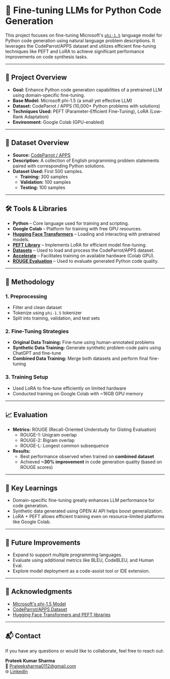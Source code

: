 # 🔧 Fine-tuning LLMs for Python Code Generation

This project focuses on fine-tuning Microsoft's [`phi-1.5`](https://huggingface.co/microsoft/phi-1_5) language model for Python code generation using natural language problem descriptions. It leverages the CodeParrot/APPS dataset and utilizes efficient fine-tuning techniques like PEFT and LoRA to achieve significant performance improvements on code synthesis tasks.

---

## 📌 Project Overview

- **Goal:** Enhance Python code generation capabilities of a pretrained LLM using domain-specific fine-tuning.
- **Base Model:** Microsoft phi-1.5 (a small yet effective LLM)
- **Dataset:** CodeParrot / APPS (10,000+ Python problems with solutions)
- **Techniques Used:** PEFT (Parameter-Efficient Fine-Tuning), LoRA (Low-Rank Adaptation)
- **Environment:** Google Colab (GPU-enabled)

---

## 📁 Dataset Overview

- **Source:** [CodeParrot / APPS](https://huggingface.co/datasets/codeparrot/apps)
- **Description:** A collection of English programming problem statements paired with corresponding Python solutions.
- **Dataset Used:** First 500 samples.
  - **Training:** 300 samples
  - **Validation:** 100 samples
  - **Testing:** 100 samples


---

## 🛠️ Tools & Libraries

- **Python** – Core language used for training and scripting.
- **Google Colab** – Platform for training with free GPU resources.
- **[Hugging Face Transformers](https://huggingface.co/docs/transformers/index)** – Loading and interacting with pretrained models.
- **[PEFT Library](https://huggingface.co/docs/peft/index)** – Implements LoRA for efficient model fine-tuning.
- **[Datasets](https://huggingface.co/docs/datasets/index)** – Used to load and process the CodeParrot/APPS dataset.
- **[Accelerate](https://huggingface.co/docs/accelerate/index)** – Facilitates training on available hardware (Colab GPU). 
- **[ROUGE Evaluation](https://huggingface.co/spaces/evaluate-metric/rouge)** – Used to evaluate generated Python code quality.

---

## 🔁 Methodology

### 1. Preprocessing
- Filter and clean dataset
- Tokenize using `phi-1.5` tokenizer
- Split into training, validation, and test sets

### 2. Fine-Tuning Strategies
- **Original Data Training:** Fine-tune using human-annotated problems
- **Synthetic Data Training:** Generate synthetic problem-code pairs using ChatGPT and fine-tune
- **Combined Data Training:** Merge both datasets and perform final fine-tuning

### 3. Training Setup
- Used LoRA to fine-tune efficiently on limited hardware
- Conducted training on Google Colab with ~16GB GPU memory

---

## 📈 Evaluation

- **Metrics:** ROUGE (Recall-Oriented Understudy for Gisting Evaluation)
  - ROUGE-1: Unigram overlap
  - ROUGE-2: Bigram overlap
  - ROUGE-L: Longest common subsequence
- **Results:**
  - Best performance observed when trained on **combined dataset**
  - Achieved **~30% improvement** in code generation quality (based on ROUGE scores)

---

## 🧠 Key Learnings

- Domain-specific fine-tuning greatly enhances LLM performance for code generation.
- Synthetic data generated using OPEN AI API helps boost generalization.
- LoRA + PEFT allows efficient training even on resource-limited platforms like Google Colab.

---

## 🚀 Future Improvements

- Expand to support multiple programming languages.
- Evaluate using additional metrics like BLEU, CodeBLEU, and Human Eval.
- Explore model deployment as a code-assist tool or IDE extension.

---

## 📎 Acknowledgments

- [Microsoft's phi-1.5 Model](https://huggingface.co/microsoft/phi-1_5)
- [CodeParrot/APPS Dataset](https://huggingface.co/datasets/codeparrot/apps)
- [Hugging Face Transformers and PEFT libraries](https://huggingface.co/docs)

---

## 📬 Contact

If you have any questions or would like to collaborate, feel free to reach out:

**Prateek Kumar Sharma**  
📧 [Prateeksharma0112@gmail.com](mailto:Prateeksharma0112@gmail.com)  
🌐 [LinkedIn](https://www.linkedin.com/in/prateek-sharma-576105135/)

